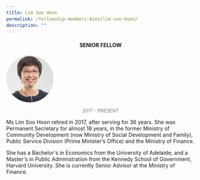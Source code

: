```yaml
---
title: Lim Soo Hoon
permalink: /fellowship-members-bios/lim-soo-hoon/
description: ""
---
```

<style>
.fellow-image-pic {
	border-radius: 50%;
	height: 25% !important;
	width: 25% !important;
	}
	
fellow-img {
		text-align: center;
	}

.fellow-tenure {
	text-align: center;
	color: grey;
	font-size: 0.9em;
	}	

</style>
<h4 style="text-align:center;">SENIOR FELLOW</h4>

<div class="fellow-img">
<img class="fellow-image-pic" src="/images/FellowshipImages/fellowships-lim-soo-hoon@2x.jpg">
<p class="fellow-tenure">2017 - PRESENT</p>
</div>

<p>       
Ms Lim Soo Hoon retired in 2017, after serving for 36 years. She was Permanent Secretary for almost 18 years, in the former Ministry of Community Development (now Ministry of Social Development and Family), Public Service Division (Prime Minister’s Office) and the Ministry of Finance.

She has a Bachelor's in Economics from the University of Adelaide, and a Master's in Public Administration from the Kennedy School of Government, Harvard University. She is currently Senior Advisor at the Ministry of Finance.</p>